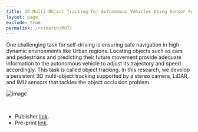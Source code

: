 ```yaml
---
title: 3D Multi-Object Tracking for Autonomous Vehicles Using Sensor Fusion
layout: page
exclude: true
permalink: /research/MOT/
---
```


One challenging task for self-driving is ensuring safe navigation in high-dynamic environments like Urban regions. Locating objects such as cars and pedestrians and predicting their future movement provide adequate information to the autonomous vehicle to adjust its trajectory and speed accordingly. This task is called object tracking. In this research, we develop a persistent 3D multi-object tracking supported by a stereo camera, LiDAR, and IMU sensors that tackles the object occlusion problem.


![image](/3-research/3d-multi-object-tracking-img/tracking-gif.gif)

<br>

- Publisher [link](https://ieeexplore.ieee.org/document/10160328).
- Pre-print [link](https://arxiv.org/pdf/2302.14807.pdf).

